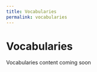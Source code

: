 ```yaml
---
title: Vocabularies
permalink: vocabularies
---
```

# Vocabularies

Vocabularies content coming soon
